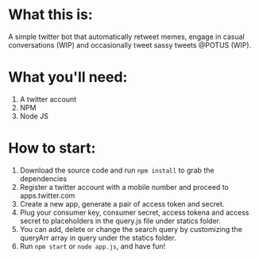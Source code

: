 # What this is:
A simple twitter bot that automatically retweet memes, engage in casual conversations (WIP) and occasionally tweet sassy tweets @POTUS (WIP).

# What you'll need:
1. A twitter account
2. NPM
3. Node JS

# How to start: 
1. Download the source code and run `npm install` to grab the dependencies
2. Register a twitter account with a mobile number and proceed to apps.twitter.com
3. Create a new app, generate a pair of access token and secret.
4. Plug your consumer key, consumer secret, access tokena and access secret to placeholders in the query.js file under statics folder.
5. You can add, delete or change the search query by customizing the queryArr array in query under the statics folder.
6. Run `npm start` or `node app.js`, and have fun!